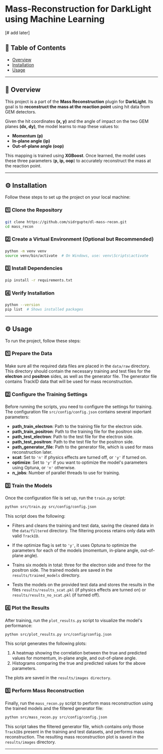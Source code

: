 # **Mass-Reconstruction for DarkLight using Machine Learning**  
[# add later]

## **📌 Table of Contents**
- [Overview](#overview)
- [Installation](#installation)
- [Usage](#usage)
<!-- - [Project Structure](#project-structure)  -->
<!-- - [Dataset](#dataset) -->
<!-- - [Results](#results) -->
<!-- - [Contributing](#contributing) -->

---

## **📖 Overview**
This project is a part of the **Mass Reconstruction** plugin for **DarkLight**. Its goal is to **reconstruct the mass at the reaction point** using hit data from GEM detectors.  

Given the hit coordinates **(x, y)** and the angle of impact on the two GEM planes **(dx, dy)**, the model learns to map these values to:  
- **Momentum (p)**  
- **In-plane angle (ip)**  
- **Out-of-plane angle (oop)**  

This mapping is trained using **XGBoost**. Once learned, the model uses these three parameters (**p, ip, oop**) to accurately reconstruct the mass at the reaction point.


---
## **⚙️ Installation**
Follow these steps to set up the project on your local machine:  

### **1️⃣ Clone the Repository**  
```bash
git clone https://github.com/sidrgupte/dl-mass-recon.git
cd mass_recon
```

### **2️⃣ Create a Virtual Environment (Optional but Recommended)**
```bash
python -m venv venv
source venv/bin/activate  # On Windows, use: venv\Scripts\activate
```

### **3️⃣ Install Dependencies**
```bash
pip install -r requirements.txt
```

### **4️⃣ Verify Installation**
```bash
python --version
pip list  # Shows installed packages
```
---

## **⚙️ Usage**
To run the project, follow these steps:

### 1️⃣ Prepare the Data  
Make sure all the required data files are placed in the `data/raw` directory. This directory should contain the necessary training and test files for the **electron** and **positron** sides, as well as the generator file. The generator file contains TrackID data that will be used for mass reconstruction.

### 2️⃣ Configure the Training Settings  
Before running the scripts, you need to configure the settings for training. The configuration file `src/config/config.json` contains several important parameters:
- **path_train_electron**: Path to the training file for the electron side.
- **path_train_positron**: Path to the training file for the positron side.
- **path_test_electron**: Path to the test file for the electron side.
- **path_test_positron**: Path to the test file for the positron side.
- **path_generator_file**: Path to the generator file, which is used for mass reconstruction later.
- **scat**: Set to `'n'` if physics effects are turned off, or `'y'` if turned on.
- **optimize**: Set to `'y'` if you want to optimize the model's parameters using Optuna, or `'n'` otherwise.
- **n_jobs**: Number of parallel threads to use for training.

### 3️⃣ Train the Models  
Once the configuration file is set up, run the `train.py` script:

```bash
python src/train.py src/config/config.json
```
This script does the following:

- Filters and cleans the training and test data, saving the cleaned data in the `data/filtered` directory. The filtering process retains only data with valid `TrackID`.

- If the optimize flag is set to `'y'`, it uses Optuna to optimize the parameters for each of the models (momentum, in-plane angle, out-of-plane angle).

- Trains six models in total: three for the electron side and three for the positron side. The trained models are saved in the `results/trained_models` directory.

- Tests the models on the provided test data and stores the results in the files `results/results_scat.pkl` (if physics effects are turned on) or `results/results_no_scat.pkl` (if turned off).

### 4️⃣ Plot the Results
After training, run the `plot_results.py` script to visualize the model's performance:
```bash
python src/plot_results.py src/config/config.json
```
This script generates the following plots:
1. A heatmap showing the correlation between the true and predicted values for momentum, in-plane angle, and out-of-plane angle.
2. Histograms comparing the true and predicted values for the above parameters.

The plots are saved in the `results/images directory`.

### 5️⃣ Perform Mass Reconstruction

Finally, run the `mass_recon.py` script to perform mass reconstruction using the trained models and the filtered generator file:
```bash
python src/mass_recon.py src/config/config.json
```
This script takes the filtered generator file, which contains only those `TrackID`s present in the training and test datasets, and performs mass reconstruction. The resulting mass reconstruction plot is saved in the `results/images` directory.

---

<!-- ## **📂 Project Structure** -->

<!-- ## **📂 Project Structure**  
The project follows a modular structure to keep code, data, and results organized:  

---
mass_recon/
├── data/                  # Contains datasets
│   ├── raw/               # Unprocessed data directly from detectors
│   ├── filtered/          # Data after applying noise reduction
│   ├── processed/         # Final cleaned-up dataset ready for training
├── results/               # Stores outputs and model predictions
│   ├── images/            # Plots, graphs, and visualizations
│   ├── trained_models/    # Saved models for later inference
├── src/                   # Core source code
│   ├── models/            # Machine learning model scripts
│   ├── utils/             # Utility functions for data processing
├── notebooks/             # Jupyter notebooks for exploration & analysis
├── scripts/               # Standalone scripts for automation (if needed)
├── README.md              # Project documentation
├── requirements.txt       # Python dependencies
├── .gitignore             # Files to exclude from version control
--- -->






